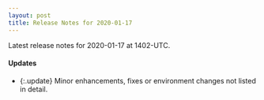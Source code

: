 ```yaml
---
layout: post
title: Release Notes for 2020-01-17
---
```


Latest release notes for 2020-01-17 at 1402-UTC.

<div class='updates' markdown='1'>

#### Updates

- {:.update} Minor enhancements, fixes or environment changes not listed in detail.

</div>


